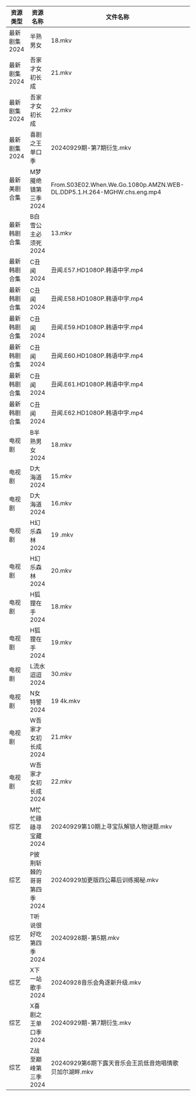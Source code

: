 | 资源类型     | 资源名称            | 文件名称                                                                   | 分享链接                                 | 更新时间                |
| -------- | --------------- | ---------------------------------------------------------------------- | ------------------------------------ | ------------------- |
| 最新剧集2024 | 半熟男女            | 18.mkv                                                                 | https://www.alipan.com/s/mgsaDDcTVRe | 2024-09-29 14:09:51 |
| 最新剧集2024 | 吾家才女初长成         | 21.mkv                                                                 | https://www.alipan.com/s/8HG5Dx5CUL8 | 2024-09-29 14:09:54 |
| 最新剧集2024 | 吾家才女初长成         | 22.mkv                                                                 | https://www.alipan.com/s/8HG5Dx5CUL8 | 2024-09-29 14:09:53 |
| 最新剧集2024 | 喜剧之王单口季         | 20240929期-第7期衍生.mkv                                                    | https://www.alipan.com/s/MMpKkn6SLS6 | 2024-09-29 14:10:15 |
| 最新美剧合集   | M梦魇绝镇第三季2024    | From.S03E02.When.We.Go.1080p.AMZN.WEB-DL.DDP5.1.H.264-MGHW.chs.eng.mp4 | https://www.alipan.com/s/eGcFxGtMg8K | 2024-09-29 18:05:55 |
| 最新韩剧合集   | B白雪公主必须死2024    | 13.mkv                                                                 | https://www.alipan.com/s/TbZsLmcPGSo | 2024-09-29 00:05:30 |
| 最新韩剧合集   | C丑闻2024         | 丑闻.E57.HD1080P.韩语中字.mp4                                                | https://www.alipan.com/s/J114XwZcFVg | 2024-09-29 10:09:26 |
| 最新韩剧合集   | C丑闻2024         | 丑闻.E58.HD1080P.韩语中字.mp4                                                | https://www.alipan.com/s/J114XwZcFVg | 2024-09-29 10:09:26 |
| 最新韩剧合集   | C丑闻2024         | 丑闻.E59.HD1080P.韩语中字.mp4                                                | https://www.alipan.com/s/J114XwZcFVg | 2024-09-29 10:09:25 |
| 最新韩剧合集   | C丑闻2024         | 丑闻.E60.HD1080P.韩语中字.mp4                                                | https://www.alipan.com/s/J114XwZcFVg | 2024-09-29 10:09:25 |
| 最新韩剧合集   | C丑闻2024         | 丑闻.E61.HD1080P.韩语中字.mp4                                                | https://www.alipan.com/s/J114XwZcFVg | 2024-09-29 10:09:25 |
| 最新韩剧合集   | C丑闻2024         | 丑闻.E62.HD1080P.韩语中字.mp4                                                | https://www.alipan.com/s/J114XwZcFVg | 2024-09-29 10:09:24 |
| 电视剧      | B半熟男女2024       | 18.mkv                                                                 | https://www.alipan.com/s/qw884Xb9dL3 | 2024-09-29 14:05:08 |
| 电视剧      | D大海道2024        | 15.mkv                                                                 | https://www.alipan.com/s/NeEQrgqo7ps | 2024-09-29 20:05:21 |
| 电视剧      | D大海道2024        | 16.mkv                                                                 | https://www.alipan.com/s/NeEQrgqo7ps | 2024-09-29 20:05:20 |
| 电视剧      | H幻乐森林2024       | 19 .mkv                                                                | https://www.alipan.com/s/DmMH5AEiUTW | 2024-09-29 20:05:35 |
| 电视剧      | H幻乐森林2024       | 20.mkv                                                                 | https://www.alipan.com/s/DmMH5AEiUTW | 2024-09-29 20:05:34 |
| 电视剧      | H狐狸在手2024       | 18.mkv                                                                 | https://www.alipan.com/s/o5aAFRSHTLj | 2024-09-29 20:05:43 |
| 电视剧      | H狐狸在手2024       | 19.mkv                                                                 | https://www.alipan.com/s/o5aAFRSHTLj | 2024-09-29 20:05:42 |
| 电视剧      | L流水迢迢2024       | 30.mkv                                                                 | https://www.alipan.com/s/16PQ9bxVsGi | 2024-09-29 20:05:50 |
| 电视剧      | N女特警2024        | 19 4k.mkv                                                              | https://www.alipan.com/s/GpU3WbGY8Eh | 2024-09-29 20:06:05 |
| 电视剧      | W吾家才女初长成2024    | 21.mkv                                                                 | https://www.alipan.com/s/8zhPHGhcjsu | 2024-09-29 14:06:37 |
| 电视剧      | W吾家才女初长成2024    | 22.mkv                                                                 | https://www.alipan.com/s/8zhPHGhcjsu | 2024-09-29 14:06:36 |
| 综艺       | M忙忙碌碌寻宝藏2024    | 20240929第10期上寻宝队解锁人物谜题.mkv                                             | https://www.alipan.com/s/TtfyudAgS8v | 2024-09-29 16:07:38 |
| 综艺       | P披荆斩棘的哥哥第四季2024 | 20240929加更版四公幕后训练揭秘.mkv                                                | https://www.alipan.com/s/94NT9iGe94e | 2024-09-29 14:07:57 |
| 综艺       | T听说很好吃第四季2024   | 20240928期-第5期.mkv                                                      | https://www.alipan.com/s/nf8ZxzTQNmB | 2024-09-29 00:08:32 |
| 综艺       | X下一站歌手2024      | 20240928音乐会角逐新升级.mkv                                                   | https://www.alipan.com/s/eBKzWFKqm82 | 2024-09-29 16:08:53 |
| 综艺       | X喜剧之王单口季2024    | 20240929期-第7期衍生.mkv                                                    | https://www.alipan.com/s/6bB6eDj37Y6 | 2024-09-29 14:08:44 |
| 综艺       | Z战至巅峰第三季2024    | 20240929第6期下露天音乐会王凯低音炮唱情歌贝加尔湖畔.mkv                                     | https://www.alipan.com/s/5yE689QzaiL | 2024-09-29 14:09:02 |
